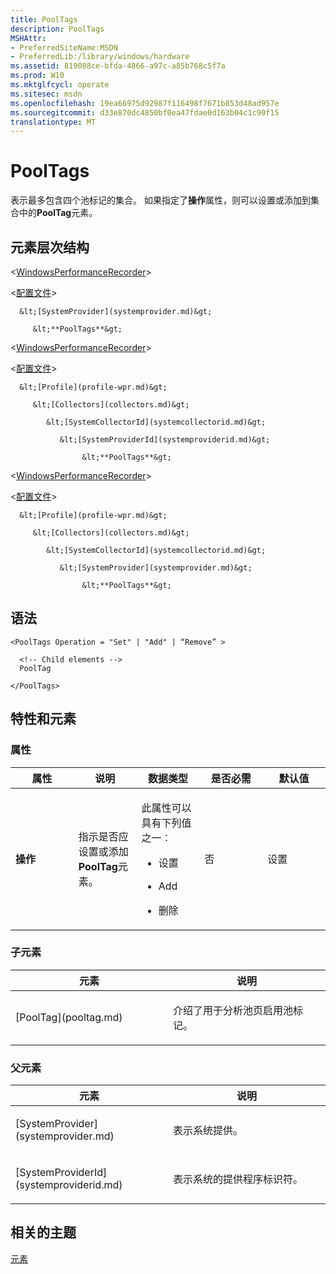 ```yaml
---
title: PoolTags
description: PoolTags
MSHAttr:
- PreferredSiteName:MSDN
- PreferredLib:/library/windows/hardware
ms.assetid: 819088ce-bfda-4866-a97c-a85b768c5f7a
ms.prod: W10
ms.mktglfcycl: operate
ms.sitesec: msdn
ms.openlocfilehash: 19ea66975d92987f116498f7671b853d48ad957e
ms.sourcegitcommit: d33e870dc4850bf0ea47fdae0d163b04c1c90f15
translationtype: MT
---
```

# <a name="pooltags"></a>PoolTags


表示最多包含四个池标记的集合。 如果指定了**操作**属性，则可以设置或添加到集合中的**PoolTag**元素。

## <a name="element-hierarchy"></a>元素层次结构


&lt;[WindowsPerformanceRecorder](windowsperformancerecorder.md)&gt;

   &lt;[配置文件](profiles.md)&gt;

      &lt;[SystemProvider](systemprovider.md)&gt;

         &lt;**PoolTags**&gt;

&lt;[WindowsPerformanceRecorder](windowsperformancerecorder.md)&gt;

   &lt;[配置文件](profiles.md)&gt;

      &lt;[Profile](profile-wpr.md)&gt;

         &lt;[Collectors](collectors.md)&gt;

            &lt;[SystemCollectorId](systemcollectorid.md)&gt;

               &lt;[SystemProviderId](systemproviderid.md)&gt;

                    &lt;**PoolTags**&gt;

&lt;[WindowsPerformanceRecorder](windowsperformancerecorder.md)&gt;

   &lt;[配置文件](profiles.md)&gt;

      &lt;[Profile](profile-wpr.md)&gt;

         &lt;[Collectors](collectors.md)&gt;

            &lt;[SystemCollectorId](systemcollectorid.md)&gt;

               &lt;[SystemProvider](systemprovider.md)&gt;

                    &lt;**PoolTags**&gt;

## <a name="syntax"></a>语法


``` syntax
<PoolTags Operation = "Set" | "Add" | “Remove” >

  <!-- Child elements -->
  PoolTag

</PoolTags>
```

## <a name="attributes-and-elements"></a>特性和元素


### <a name="attributes"></a>属性

<table>
<colgroup>
<col width="20%" />
<col width="20%" />
<col width="20%" />
<col width="20%" />
<col width="20%" />
</colgroup>
<thead>
<tr class="header">
<th>属性</th>
<th>说明</th>
<th>数据类型</th>
<th>是否必需</th>
<th>默认值</th>
</tr>
</thead>
<tbody>
<tr class="odd">
<td><p><strong>操作</strong></p></td>
<td><p>指示是否应设置或添加<strong>PoolTag</strong>元素。</p></td>
<td><p>此属性可以具有下列值之一︰</p>
<ul>
<li><p>设置</p></li>
<li><p>Add</p></li>
<li><p>删除</p></li>
</ul></td>
<td><p>否</p></td>
<td><p>设置</p></td>
</tr>
</tbody>
</table>

 

### <a name="child-elements"></a>子元素

<table>
<colgroup>
<col width="50%" />
<col width="50%" />
</colgroup>
<thead>
<tr class="header">
<th>元素</th>
<th>说明</th>
</tr>
</thead>
<tbody>
<tr class="odd">
<td><p>[PoolTag](pooltag.md)</p></td>
<td><p>介绍了用于分析池页启用池标记。</p></td>
</tr>
</tbody>
</table>

 

### <a name="parent-elements"></a>父元素

<table>
<colgroup>
<col width="50%" />
<col width="50%" />
</colgroup>
<thead>
<tr class="header">
<th>元素</th>
<th>说明</th>
</tr>
</thead>
<tbody>
<tr class="odd">
<td><p>[SystemProvider](systemprovider.md)</p></td>
<td><p>表示系统提供。</p></td>
</tr>
<tr class="even">
<td><p>[SystemProviderId](systemproviderid.md)</p></td>
<td><p>表示系统的提供程序标识符。</p></td>
</tr>
</tbody>
</table>

 

## <a name="related-topics"></a>相关的主题


[元素](elements.md)

 

 







